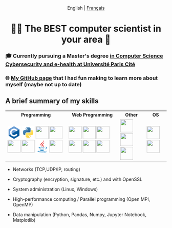 <!--
**Chatodo/chatodo** is a ✨ _special_ ✨ repository because its `README.md` (this file) appears on your GitHub profile.

Here are some ideas to get you started:

- 🔭 I’m currently working on ...
- 🌱 I’m currently learning ...
- 👯 I’m looking to collaborate on ...
- 🤔 I’m looking for help with ...
- 💬 Ask me about ...
- 📫 How to reach me: ...
- 😄 Pronouns: ...
- ⚡ Fun fact: ...
-->
<p align="center">
  <span>English</span> |
  <a href="https://github.com/Chatodo/chatodo/blob/main/README.md">Français</a>
</p>

<h1 align="center">👨‍💻 The BEST computer scientist in your area 🧠</h1>

### 🎓 Currently pursuing a Master's degree [in Computer Science Cybersecurity and e-health at Université Paris Cité](https://biomedicale.u-paris.fr/master-informatique/master-informatique-parcours-cybersecurite-et-esante/)

### 🌐 [My GitHub page](https://chatodo.github.io/en) that I had fun making to learn more about myself (maybe not up to date)

## A brief summary of my skills
<table>
  <tr>
    <th>Programming</th>
    <th>Web Programming</th>
    <th>Other</th>
    <th>OS</th>
  </tr>
 <tr>
    <td>
			<img src="https://raw.githubusercontent.com/devicons/devicon/master/icons/c/c-original.svg" alt="c" width="40" height="40"/>
			<img src="https://raw.githubusercontent.com/devicons/devicon/master/icons/python/python-original.svg" alt="python" width="40" height="40"/>
      <img src="https://cdn.jsdelivr.net/gh/devicons/devicon/icons/matlab/matlab-original.svg" width="40" height="40"/>
      <img src="https://cdn.jsdelivr.net/gh/devicons/devicon/icons/postgresql/postgresql-original-wordmark.svg" width="40" height="40"/>
      <img src="https://img.icons8.com/?size=256&id=9MJf0ngDwS8z&format=png" width="40" height="40"/>
      <img src="https://cdn.jsdelivr.net/gh/devicons/devicon/icons/mysql/mysql-plain-wordmark.svg" width="40" height="40" />
			<img src="https://raw.githubusercontent.com/devicons/devicon/master/icons/java/java-original.svg" alt="java" width="40" height="40"/>
      <img src="https://cdn.jsdelivr.net/gh/devicons/devicon/icons/ocaml/ocaml-plain.svg" width="40" height="40"/>
    </td>
    <td>
			<img width="40" height="40" src="https://cdn.jsdelivr.net/gh/devicons/devicon/icons/html5/html5-original.svg" /> 
			<img width="40" height="40" src="https://cdn.jsdelivr.net/gh/devicons/devicon/icons/css3/css3-plain.svg" />
      <img width="40" height="40" src="https://cdn.jsdelivr.net/gh/devicons/devicon/icons/bootstrap/bootstrap-plain.svg" />
			<img width="40" height="40" src="https://cdn.jsdelivr.net/gh/devicons/devicon/icons/jquery/jquery-original.svg" />
			<img width="40" height="40" src="https://cdn.jsdelivr.net/gh/devicons/devicon/icons/javascript/javascript-original.svg" />
			<img width="40" height="40" src="https://cdn.jsdelivr.net/gh/devicons/devicon/icons/php/php-plain.svg" />
		</td>
    <td> 
      <img src="https://cdn.jsdelivr.net/gh/devicons/devicon/icons/git/git-original.svg" width="40" height="40"/>
      <img src="https://cdn.jsdelivr.net/gh/devicons/devicon/icons/vscode/vscode-original.svg" width="40" height="40"/>
      <img src="https://cdn.jsdelivr.net/gh/devicons/devicon/icons/latex/latex-original.svg" width="40" height="40"/>
		</td>
    <td>
			<img width="40" height="40" src="https://cdn.jsdelivr.net/gh/devicons/devicon/icons/ubuntu/ubuntu-plain-wordmark.svg" />
			<img width="40" height="40" src="https://cdn.jsdelivr.net/gh/devicons/devicon/icons/windows8/windows8-original.svg" />
		</td>
  </tr>
</table>

- Networks (TCP,UDP/IP, routing)

- Cryptography (encryption, signature, etc.) and with OpenSSL

- System administration (Linux, Windows)

- High-performance computing / Parallel programming (Open MPI, OpenMP)

- Data manipulation (Python, Pandas, Numpy, Jupyter Notebook, Matplotlib)